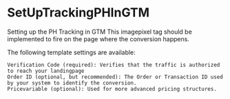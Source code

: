 # SetUpTrackingPHInGTM
Setting up the PH Tracking in GTM
This imagepixel tag should be implemented to fire on the page where the conversion happens.

The following template settings are available:

    Verification Code (required): Verifies that the traffic is authorized to reach your landingpage
    Order ID (optional, but recommended): The Order or Transaction ID used by your system to identify the conversion.
    Pricevariable (optional): Used for more advanced pricing structures.
